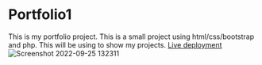 # Portfolio1

This is my portfolio project. This is a small project using html/css/bootstrap and php. This will be using to show my projects.
[Live deployment](https://Portfolio1.sanket-munishwa.repl.co)
![Screenshot 2022-09-25 132311]()